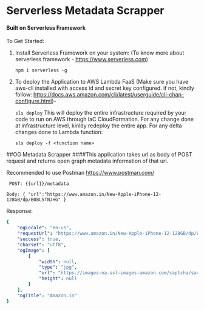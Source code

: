 # Serverless Metadata Scrapper
#### Built on Serverless Framework

To Get Started:
1. Install Serverless Framework on your system: (To know more about serverless framework - https://www.serverless.com)

   ``` npm i serverless -g ```
2. To deploy the Application to AWS Lambda FaaS (Make sure you have aws-cli installed with access id and secret key configured. if not, kindly follow: https://docs.aws.amazon.com/cli/latest/userguide/cli-chap-configure.html)- 
   
   ```sls deploy```
   This will deploy the entire infrastructure required by your code to run on AWS through IaC CloudFormation.
   For any change done at infrastructure level, kinldy redeploy the entire app.
   For any delta changes done to Lambda function:
   
   ```sls deploy -f <function name>```

##OG Metadata Scrapper
####This application takes url as body of POST request and returns open graph metadata information of that url.

Recommended to use Postman https://www.postman.com/

``` POST: {{url}}/metadata```

``` Body: { "url":"https://www.amazon.in/New-Apple-iPhone-12-128GB/dp/B08L5TNJHG" } ```

Response: 
```yaml
{
    "ogLocale": "en-us",
    "requestUrl": "https://www.amazon.in/New-Apple-iPhone-12-128GB/dp/B08L5TNJHG",
    "success": true,
    "charset": "utf8",
    "ogImage": [
        {
            "width": null,
            "type": "jpg",
            "url": "https://images-na.ssl-images-amazon.com/captcha/sargzmyv/Captcha_lkosukazkr.jpg",
            "height": null
        }
    ],
    "ogTitle": "Amazon.in"
}
